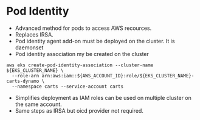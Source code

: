 # Pod Identity 
- Advanced method for pods to access AWS recources. 
- Replaces IRSA.
- Pod identity agent add-on must be deployed on the cluster. It is daemonset
- Pod identity association my be created on the cluster
```
aws eks create-pod-identity-association --cluster-name ${EKS_CLUSTER_NAME} \
  --role-arn arn:aws:iam::${AWS_ACCOUNT_ID}:role/${EKS_CLUSTER_NAME}-carts-dynamo \
  --namespace carts --service-account carts
```
- Simplifies deployment as IAM roles can be used on multiple cluster on the same account. 
- Same steps as IRSA but oicd provider not required.
